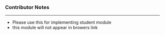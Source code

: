 ### Contributor Notes
---
- Please use this for implementing student module
- this module will not appear in browers link